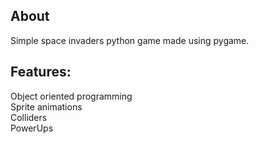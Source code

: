 ## About
Simple space invaders python game made using pygame.

## Features:
Object oriented programming  
Sprite animations  
Colliders  
PowerUps
